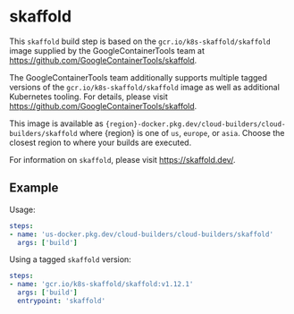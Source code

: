 # skaffold

This `skaffold` build step is based on the `gcr.io/k8s-skaffold/skaffold` image
supplied by the GoogleContainerTools team at
https://github.com/GoogleContainerTools/skaffold.

The GoogleContainerTools team additionally supports multiple tagged versions of
the `gcr.io/k8s-skaffold/skaffold` image as well as additional Kubernetes
tooling. For details, please visit
https://github.com/GoogleContainerTools/skaffold.

This image is available as
`{region}-docker.pkg.dev/cloud-builders/cloud-builders/skaffold` where {region} is
one of `us`, `europe`, or `asia`. Choose the closest region to where your builds
are executed.

For information on `skaffold`, please visit https://skaffold.dev/.

## Example

Usage:

```yaml
steps:
- name: 'us-docker.pkg.dev/cloud-builders/cloud-builders/skaffold'
  args: ['build']
```

Using a tagged `skaffold` version:
```yaml
steps:
- name: 'gcr.io/k8s-skaffold/skaffold:v1.12.1'
  args: ['build']
  entrypoint: 'skaffold'
```
